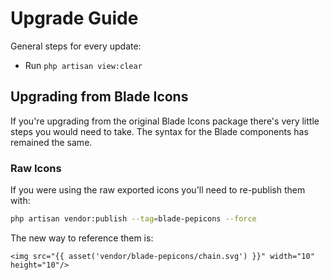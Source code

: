 # Upgrade Guide

General steps for every update:

- Run `php artisan view:clear`

## Upgrading from Blade Icons

If you're upgrading from the original Blade Icons package there's very little steps you would need to take. The syntax for the Blade components has remained the same.

### Raw Icons

If you were using the raw exported icons you'll need to re-publish them with:

```bash
php artisan vendor:publish --tag=blade-pepicons --force
```

The new way to reference them is:

```blade
<img src="{{ asset('vendor/blade-pepicons/chain.svg') }}" width="10" height="10"/>
```

